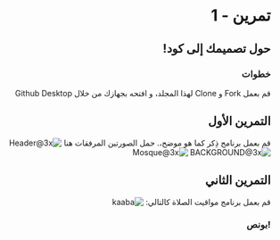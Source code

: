 <div dir="rtl">

#  تمرين - 1
## حول تصميمك إلى كود! 
### خطوات 
 قم بعمل Fork و Clone لهذا المجلد، و افتحه بجهازك من خلال Github Desktop 


## التمرين الأول
قم بعمل برنامج ذِكر كما هو موضح،. حمل الصورتين المرفقات هنا
![Header@3x](https://user-images.githubusercontent.com/8784343/102280076-86ad6e80-3f3d-11eb-87c1-c6d59b121c01.png)
![BACKGROUND@3x](https://user-images.githubusercontent.com/8784343/102280078-87de9b80-3f3d-11eb-81dc-9082f6826e2c.png)
![Mosque@3x](https://user-images.githubusercontent.com/8784343/102280079-890fc880-3f3d-11eb-9e36-45a81a1a0aa9.png)



## التمرين الثاني
قم بعمل برنامج مواقيت الصلاة كالتالي: 
![kaaba](https://user-images.githubusercontent.com/8784343/102280064-83b27e00-3f3d-11eb-932a-2f95817bc898.png)

### !بونص 

</div>
